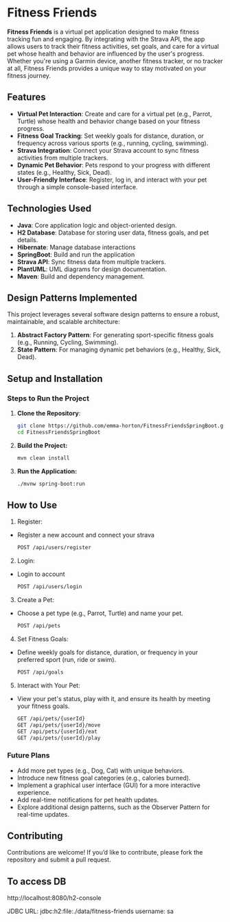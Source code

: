 # Fitness Friends

**Fitness Friends** is a virtual pet application designed to make fitness tracking fun and engaging. By integrating with the Strava API, the app allows users to track their fitness activities, set goals, and care for a virtual pet whose health and behavior are influenced by the user's progress. Whether you're using a Garmin device, another fitness tracker, or no tracker at all, Fitness Friends provides a unique way to stay motivated on your fitness journey.


## **Features**
- **Virtual Pet Interaction**: Create and care for a virtual pet (e.g., Parrot, Turtle) whose health and behavior change based on your fitness progress.
- **Fitness Goal Tracking**: Set weekly goals for distance, duration, or frequency across various sports (e.g., running, cycling, swimming).
- **Strava Integration**: Connect your Strava account to sync fitness activities from multiple trackers.
- **Dynamic Pet Behavior**: Pets respond to your progress with different states (e.g., Healthy, Sick, Dead).
- **User-Friendly Interface**: Register, log in, and interact with your pet through a simple console-based interface.


## **Technologies Used**
- **Java**: Core application logic and object-oriented design.
- **H2 Database**: Database for storing user data, fitness goals, and pet details.
- **Hibernate**: Manage database interactions
- **SpringBoot**: Build and run the application
- **Strava API**: Sync fitness data from multiple trackers.
- **PlantUML**: UML diagrams for design documentation.
- **Maven**: Build and dependency management.


## **Design Patterns Implemented**
This project leverages several software design patterns to ensure a robust, maintainable, and scalable architecture:
1. **Abstract Factory Pattern**: For generating sport-specific fitness goals (e.g., Running, Cycling, Swimming).
2. **State Pattern**: For managing dynamic pet behaviors (e.g., Healthy, Sick, Dead).


## **Setup and Installation**

### **Steps to Run the Project**
1. **Clone the Repository**:
   ```bash
   git clone https://github.com/emma-horton/FitnessFriendsSpringBoot.git
   cd FitnessFriendsSpringBoot
   ```
2. **Build the Project:**
    ```bash
    mvn clean install
    ```
3. **Run the Application:**
    ```bash
    ./mvnw spring-boot:run
    ```

## **How to Use**
1. Register:
* Register a new account and connect your strava 
    ```bash
    POST /api/users/register
    ```
2. Login: 
* Login to account 
    ```bash
    POST /api/users/login
    ```
3. Create a Pet:
* Choose a pet type (e.g., Parrot, Turtle) and name your pet.
    ```bash
    POST /api/pets
    ```
4. Set Fitness Goals:
* Define weekly goals for distance, duration, or frequency in your preferred sport (run, ride or swim).
    ```bash
    POST /api/goals
    ```
5. Interact with Your Pet:
* View your pet's status, play with it, and ensure its health by meeting your fitness goals.
    ```bash
    GET /api/pets/{userId}
    GET /api/pets/{userId}/move
    GET /api/pets/{userId}/eat
    GET /api/pets/{userId}/play
    ```

### **Future Plans**
* Add more pet types (e.g., Dog, Cat) with unique behaviors.
* Introduce new fitness goal categories (e.g., calories burned).
* Implement a graphical user interface (GUI) for a more interactive experience.
* Add real-time notifications for pet health updates.
* Explore additional design patterns, such as the Observer Pattern for real-time updates.

## **Contributing**
Contributions are welcome! If you’d like to contribute, please fork the repository and submit a pull request.


## To access DB 
http://localhost:8080/h2-console

JDBC URL: jdbc:h2:file:./data/fitness-friends
username: sa

